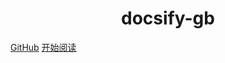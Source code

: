 <h1 align="center">docsify-gb</h1>

[GitHub](https://github.com/Snailclimb/docsify-gb)
[开始阅读](#docsify-gb)




